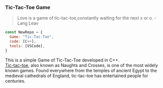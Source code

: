 ### Tic-Tac-Toe Game

> Love is a game of tic-tac-toe,constantly waiting for the next x or o. -Lang Leav

```javascript
const NewRepo = {
  Game: "Tic-Tac-Toe",
  code: [C++],
  tools: [VSCode],
}
```
This is a simple Game of Tic-Tac-Toe developed in C++.
<br>
[Tic-tac-toe](http://gamescrafters.berkeley.edu/games.php?game=tictactoe), also known as Naughts and Crosses, is one of the most widely known games. Found everywhere from the temples of ancient Egypt to the medieval cathedrals of England, tic-tac-toe has entertained people for centuries. 
